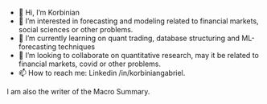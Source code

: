 - 👋 Hi, I’m Korbinian
- 👀 I’m interested in forecasting and modeling related to financial markets, social sciences or other problems.
- 🌱 I’m currently learning on quant trading, database structuring and ML-forecasting techniques
- 💞️ I’m looking to collaborate on quantitative research, may it be related to financial markets, covid or other problems.
- 📫 How to reach me: Linkedin /in/korbiniangabriel.

I am also the writer of the Macro Summary.
